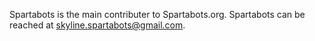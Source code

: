 <!--t Spartabots t-->

Spartabots is the main contributer to Spartabots.org. Spartabots can be reached at [skyline.spartabots@gmail.com][1].


  [1]: mailto:skyline.spartabots@gmail.com